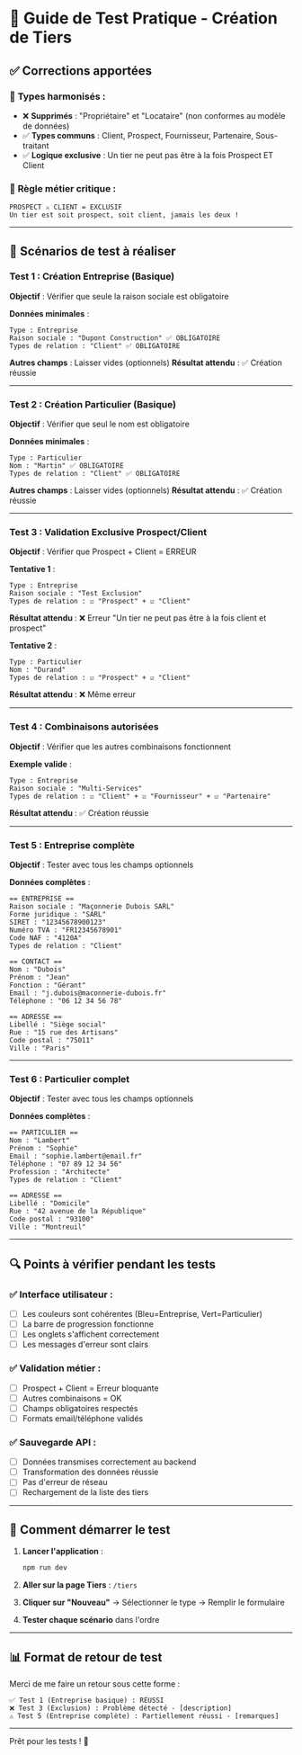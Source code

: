 # 🧪 Guide de Test Pratique - Création de Tiers

## ✅ **Corrections apportées**

### 🔧 **Types harmonisés** :
- ❌ **Supprimés** : "Propriétaire" et "Locataire" (non conformes au modèle de données)
- ✅ **Types communs** : Client, Prospect, Fournisseur, Partenaire, Sous-traitant
- ✅ **Logique exclusive** : Un tier ne peut pas être à la fois Prospect ET Client

### 🚨 **Règle métier critique** :
```
PROSPECT ⚔️ CLIENT = EXCLUSIF
Un tier est soit prospect, soit client, jamais les deux !
```

---

## 🎯 **Scénarios de test à réaliser**

### **Test 1 : Création Entreprise (Basique)**
**Objectif** : Vérifier que seule la raison sociale est obligatoire

**Données minimales** :
```
Type : Entreprise
Raison sociale : "Dupont Construction" ✅ OBLIGATOIRE
Types de relation : "Client" ✅ OBLIGATOIRE
```

**Autres champs** : Laisser vides (optionnels)
**Résultat attendu** : ✅ Création réussie

---

### **Test 2 : Création Particulier (Basique)**
**Objectif** : Vérifier que seul le nom est obligatoire

**Données minimales** :
```
Type : Particulier
Nom : "Martin" ✅ OBLIGATOIRE
Types de relation : "Client" ✅ OBLIGATOIRE
```

**Autres champs** : Laisser vides (optionnels)
**Résultat attendu** : ✅ Création réussie

---

### **Test 3 : Validation Exclusive Prospect/Client**
**Objectif** : Vérifier que Prospect + Client = ERREUR

**Tentative 1** :
```
Type : Entreprise
Raison sociale : "Test Exclusion"
Types de relation : ☑️ "Prospect" + ☑️ "Client"
```
**Résultat attendu** : ❌ Erreur "Un tier ne peut pas être à la fois client et prospect"

**Tentative 2** :
```
Type : Particulier  
Nom : "Durand"
Types de relation : ☑️ "Prospect" + ☑️ "Client"
```
**Résultat attendu** : ❌ Même erreur

---

### **Test 4 : Combinaisons autorisées**
**Objectif** : Vérifier que les autres combinaisons fonctionnent

**Exemple valide** :
```
Type : Entreprise
Raison sociale : "Multi-Services"
Types de relation : ☑️ "Client" + ☑️ "Fournisseur" + ☑️ "Partenaire"
```
**Résultat attendu** : ✅ Création réussie

---

### **Test 5 : Entreprise complète**
**Objectif** : Tester avec tous les champs optionnels

**Données complètes** :
```
== ENTREPRISE ==
Raison sociale : "Maçonnerie Dubois SARL"
Forme juridique : "SARL"
SIRET : "12345678900123"
Numéro TVA : "FR12345678901"
Code NAF : "4120A"
Types de relation : "Client"

== CONTACT ==
Nom : "Dubois"
Prénom : "Jean"
Fonction : "Gérant"
Email : "j.dubois@maconnerie-dubois.fr"
Téléphone : "06 12 34 56 78"

== ADRESSE ==
Libellé : "Siège social"
Rue : "15 rue des Artisans"
Code postal : "75011"
Ville : "Paris"
```

---

### **Test 6 : Particulier complet**
**Objectif** : Tester avec tous les champs optionnels

**Données complètes** :
```
== PARTICULIER ==
Nom : "Lambert"
Prénom : "Sophie"
Email : "sophie.lambert@email.fr"
Téléphone : "07 89 12 34 56"
Profession : "Architecte"
Types de relation : "Client"

== ADRESSE ==
Libellé : "Domicile"
Rue : "42 avenue de la République"
Code postal : "93100"
Ville : "Montreuil"
```

---

## 🔍 **Points à vérifier pendant les tests**

### ✅ **Interface utilisateur** :
- [ ] Les couleurs sont cohérentes (Bleu=Entreprise, Vert=Particulier)
- [ ] La barre de progression fonctionne
- [ ] Les onglets s'affichent correctement
- [ ] Les messages d'erreur sont clairs

### ✅ **Validation métier** :
- [ ] Prospect + Client = Erreur bloquante
- [ ] Autres combinaisons = OK
- [ ] Champs obligatoires respectés
- [ ] Formats email/téléphone validés

### ✅ **Sauvegarde API** :
- [ ] Données transmises correctement au backend
- [ ] Transformation des données réussie
- [ ] Pas d'erreur de réseau
- [ ] Rechargement de la liste des tiers

---

## 🚀 **Comment démarrer le test**

1. **Lancer l'application** :
   ```bash
   npm run dev
   ```

2. **Aller sur la page Tiers** : `/tiers`

3. **Cliquer sur "Nouveau"** → Sélectionner le type → Remplir le formulaire

4. **Tester chaque scénario** dans l'ordre

---

## 📊 **Format de retour de test**

Merci de me faire un retour sous cette forme :

```
✅ Test 1 (Entreprise basique) : RÉUSSI
❌ Test 3 (Exclusion) : Problème détecté - [description]
⚠️ Test 5 (Entreprise complète) : Partiellement réussi - [remarques]
```

---

Prêt pour les tests ! 🎯 